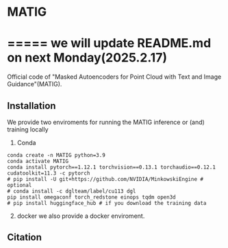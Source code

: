 # MATIG
=====
we will update README.md on next Monday(2025.2.17)
=====
Official code of "Masked Autoencoders for Point Cloud with Text and Image Guidance"(MATIG).

## Installation
We provide two enviroments for running the MATIG inference or (and) training locally
1. Conda 
```
conda create -n MATIG python=3.9
conda activate MATIG 
conda install pytorch==1.12.1 torchvision==0.13.1 torchaudio==0.12.1 cudatoolkit=11.3 -c pytorch
# pip install -U git+https://github.com/NVIDIA/MinkowskiEngine # optional
# conda install -c dglteam/label/cu113 dgl
pip install omegaconf torch_redstone einops tqdm open3d 
# pip install huggingface_hub # if you download the training data
```


2. docker
we also provide a docker enviroment.



## Citation


